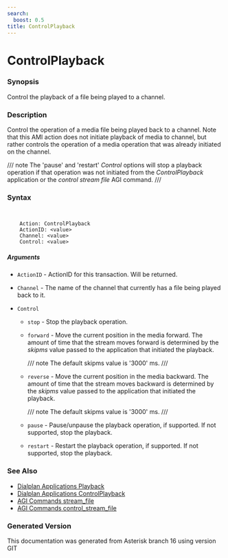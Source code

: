 ```yaml
---
search:
  boost: 0.5
title: ControlPlayback
---
```


# ControlPlayback

### Synopsis

Control the playback of a file being played to a channel.

### Description

Control the operation of a media file being played back to a channel. Note that this AMI action does not initiate playback of media to channel, but rather controls the operation of a media operation that was already initiated on the channel.<br>


/// note
The 'pause' and 'restart' _Control_ options will stop a playback operation if that operation was not initiated from the _ControlPlayback_ application or the _control stream file_ AGI command.
///


### Syntax


```


    Action: ControlPlayback
    ActionID: <value>
    Channel: <value>
    Control: <value>

```
##### Arguments


* `ActionID` - ActionID for this transaction. Will be returned.<br>

* `Channel` - The name of the channel that currently has a file being played back to it.<br>

* `Control`

    * `stop` - Stop the playback operation.<br>

    * `forward` - Move the current position in the media forward. The amount of time that the stream moves forward is determined by the _skipms_ value passed to the application that initiated the playback.<br>

        /// note
The default skipms value is '3000' ms.
///


    * `reverse` - Move the current position in the media backward. The amount of time that the stream moves backward is determined by the _skipms_ value passed to the application that initiated the playback.<br>

        /// note
The default skipms value is '3000' ms.
///


    * `pause` - Pause/unpause the playback operation, if supported. If not supported, stop the playback.<br>

    * `restart` - Restart the playback operation, if supported. If not supported, stop the playback.<br>

### See Also

* [Dialplan Applications Playback](/Asterisk_16_Documentation/API_Documentation/Dialplan_Applications/Playback)
* [Dialplan Applications ControlPlayback](/Asterisk_16_Documentation/API_Documentation/Dialplan_Applications/ControlPlayback)
* [AGI Commands stream_file](/Asterisk_16_Documentation/API_Documentation/AGI_Commands/stream_file)
* [AGI Commands control_stream_file](/Asterisk_16_Documentation/API_Documentation/AGI_Commands/control_stream_file)


### Generated Version

This documentation was generated from Asterisk branch 16 using version GIT 